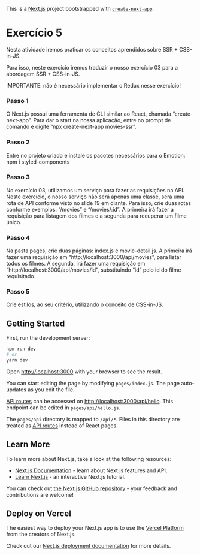 This is a [Next.js](https://nextjs.org/) project bootstrapped with [`create-next-app`](https://github.com/vercel/next.js/tree/canary/packages/create-next-app).


# Exercício 5

Nesta atividade iremos praticar os conceitos aprendidos sobre SSR + CSS-in-JS.

Para isso, neste exercício iremos traduzir o nosso exercício 03 para a abordagem SSR + CSS-in-JS.

IMPORTANTE: não é necessário implementar o Redux nesse exercício!

### Passo 1
O Next.js possui uma ferramenta de CLI similar ao React, chamada “create-next-app”. Para dar o start na nossa aplicação, entre no prompt de comando e digite “npx create-next-app movies-ssr”.

### Passo 2
Entre no projeto criado e instale os pacotes necessários para o Emotion: npm i styled-components

### Passo 3
No exercício 03, utilizamos um serviço para fazer as requisições na API. Neste exercício, o nosso serviço não será apenas uma classe, será uma rota de API conforme visto no slide 19 em diante. Para isso, crie duas rotas conforme exemplos: “/movies” e “/movies/:id”. A primeira irá fazer a requisição para listagem dos filmes e a segunda para recuperar um filme único.

### Passo 4
Na pasta pages, crie duas páginas: index.js e movie-detail.js. A primeira irá fazer uma requisição em “http://localhost:3000/api/movies”, para listar todos os filmes. A segunda, irá fazer uma requisição em “http://localhost:3000/api/movies/id”, substituindo “id” pelo id do filme requisitado.

### Passo 5
Crie estilos, ao seu critério, utilizando o conceito de CSS-in-JS.


## Getting Started

First, run the development server:

```bash
npm run dev
# or
yarn dev
```

Open [http://localhost:3000](http://localhost:3000) with your browser to see the result.

You can start editing the page by modifying `pages/index.js`. The page auto-updates as you edit the file.

[API routes](https://nextjs.org/docs/api-routes/introduction) can be accessed on [http://localhost:3000/api/hello](http://localhost:3000/api/hello). This endpoint can be edited in `pages/api/hello.js`.

The `pages/api` directory is mapped to `/api/*`. Files in this directory are treated as [API routes](https://nextjs.org/docs/api-routes/introduction) instead of React pages.

## Learn More

To learn more about Next.js, take a look at the following resources:

- [Next.js Documentation](https://nextjs.org/docs) - learn about Next.js features and API.
- [Learn Next.js](https://nextjs.org/learn) - an interactive Next.js tutorial.

You can check out [the Next.js GitHub repository](https://github.com/vercel/next.js/) - your feedback and contributions are welcome!

## Deploy on Vercel

The easiest way to deploy your Next.js app is to use the [Vercel Platform](https://vercel.com/new?utm_medium=default-template&filter=next.js&utm_source=create-next-app&utm_campaign=create-next-app-readme) from the creators of Next.js.

Check out our [Next.js deployment documentation](https://nextjs.org/docs/deployment) for more details.
